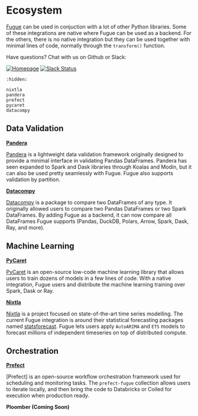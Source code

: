 # Ecosystem

[Fugue](https://github.com/fugue-project/fugue) can be used in conjuction with a lot of other Python libraries. Some of these integrations are native where Fugue can be used as a backend. For the others, there is no native integration but they can be used together with minimal lines of code, normally through the `transform()` function.

Have questions? Chat with us on Github or Slack:

[![Homepage](https://img.shields.io/badge/fugue-source--code-red?logo=github)](https://github.com/fugue-project/fugue)
[![Slack Status](https://img.shields.io/badge/slack-join_chat-white.svg?logo=slack&style=social)](http://slack.fugue.ai)

```{toctree}
:hidden:

nixtla
pandera
prefect
pycaret
datacompy
```

## Data Validation

**[Pandera](pandera.ipynb)**

[Pandera](https://pandera.readthedocs.io/en/stable/) is a lightweight data validation framework originally designed to provide a minimal interface in validating Pandas DataFrames. Pandera has seen expanded to Spark and Dask libraries through Koalas and Modin, but it can also be used pretty seamlessly with Fugue. Fugue also supports validation by partition.

**[Datacompy](datacompy.ipynb)**

[Datacompy](https://github.com/capitalone/datacompy) is a package to compare two DataFrames of any type. It originally allowed users to compare two Pandas DataFrames or two Spark DataFrames. By adding Fugue as a backend, it can now compare all DataFrames Fugue supports (Pandas, DuckDB, Polars, Arrow, Spark, Dask, Ray, and more).

## Machine Learning

**[PyCaret](pycaret.ipynb)**

[PyCaret](https://pycaret.readthedocs.io/en/stable/) is an open-source low-code machine learning library that allows users to train dozens of models in a few lines of code. With a native integration, Fugue users and distribute the machine learning training over Spark, Dask or Ray.

**[Nixtla](nixtla.ipynb)**

[Nixtla](https://github.com/Nixtla/nixtla) is a project focused on state-of-the-art time series modelling. The current Fugue integration is around their statistical forecasting packages named [statsforecast](https://github.com/Nixtla/statsforecast). Fugue lets users apply `AutoARIMA` and `ETS` models to forecast millions of independent timeseries on top of distributed compute.

## Orchestration

**[Prefect](prefect.ipynb)**

[Prefect] is an open-source workflow orchestration framework used for scheduling and monitoring tasks. The `prefect-fugue` collection allows users to iterate locally, and then bring the code to Databricks or Coiled for execution when production ready.

**Ploomber (Coming Soon)**